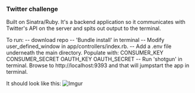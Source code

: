 ### Twitter challenge 

Built on Sinatra/Ruby. It's a backend application so it communicates with Twitter's API on the server and spits out output to the terminal. 

To run: 
-- download repo
-- 'Bundle install' in terminal 
-- Modify user_defined_window in app/controllers/index.rb. 
-- Add a .env file underneath the main directory. Populate with:
		CONSUMER_KEY
		CONSUMER_SECRET
		OAUTH_KEY
		OAUTH_SECRET
-- Run 'shotgun' in terminal. Browse to http://localhost:9393 and that will jumpstart the app in terminal. 

It should look like this:
![Imgur](http://i.imgur.com/P5xcZo9.png)

